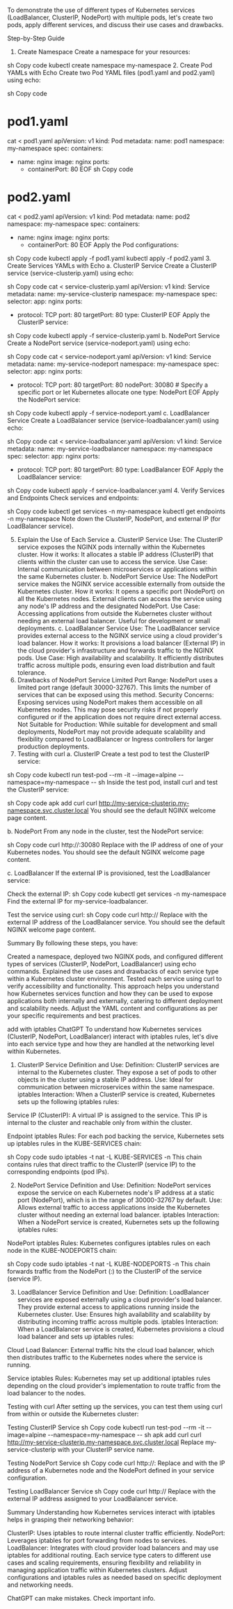 To demonstrate the use of different types of Kubernetes services (LoadBalancer, ClusterIP, NodePort) with multiple pods, let's create two pods, apply different services, and discuss their use cases and drawbacks.

Step-by-Step Guide
1. Create Namespace
Create a namespace for your resources:

sh
Copy code
kubectl create namespace my-namespace
2. Create Pod YAMLs with Echo
Create two Pod YAML files (pod1.yaml and pod2.yaml) using echo:

sh
Copy code
# pod1.yaml
cat <<EOF > pod1.yaml
apiVersion: v1
kind: Pod
metadata:
  name: pod1
  namespace: my-namespace
spec:
  containers:
  - name: nginx
    image: nginx
    ports:
    - containerPort: 80
EOF
sh
Copy code
# pod2.yaml
cat <<EOF > pod2.yaml
apiVersion: v1
kind: Pod
metadata:
  name: pod2
  namespace: my-namespace
spec:
  containers:
  - name: nginx
    image: nginx
    ports:
    - containerPort: 80
EOF
Apply the Pod configurations:

sh
Copy code
kubectl apply -f pod1.yaml
kubectl apply -f pod2.yaml
3. Create Services YAMLs with Echo
a. ClusterIP Service
Create a ClusterIP service (service-clusterip.yaml) using echo:

sh
Copy code
cat <<EOF > service-clusterip.yaml
apiVersion: v1
kind: Service
metadata:
  name: my-service-clusterip
  namespace: my-namespace
spec:
  selector:
    app: nginx
  ports:
  - protocol: TCP
    port: 80
    targetPort: 80
  type: ClusterIP
EOF
Apply the ClusterIP service:

sh
Copy code
kubectl apply -f service-clusterip.yaml
b. NodePort Service
Create a NodePort service (service-nodeport.yaml) using echo:

sh
Copy code
cat <<EOF > service-nodeport.yaml
apiVersion: v1
kind: Service
metadata:
  name: my-service-nodeport
  namespace: my-namespace
spec:
  selector:
    app: nginx
  ports:
  - protocol: TCP
    port: 80
    targetPort: 80
    nodePort: 30080  # Specify a specific port or let Kubernetes allocate one
  type: NodePort
EOF
Apply the NodePort service:

sh
Copy code
kubectl apply -f service-nodeport.yaml
c. LoadBalancer Service
Create a LoadBalancer service (service-loadbalancer.yaml) using echo:

sh
Copy code
cat <<EOF > service-loadbalancer.yaml
apiVersion: v1
kind: Service
metadata:
  name: my-service-loadbalancer
  namespace: my-namespace
spec:
  selector:
    app: nginx
  ports:
  - protocol: TCP
    port: 80
    targetPort: 80
  type: LoadBalancer
EOF
Apply the LoadBalancer service:

sh
Copy code
kubectl apply -f service-loadbalancer.yaml
4. Verify Services and Endpoints
Check services and endpoints:

sh
Copy code
kubectl get services -n my-namespace
kubectl get endpoints -n my-namespace
Note down the ClusterIP, NodePort, and external IP (for LoadBalancer service).

5. Explain the Use of Each Service
a. ClusterIP Service
Use: The ClusterIP service exposes the NGINX pods internally within the Kubernetes cluster.
How it works: It allocates a stable IP address (ClusterIP) that clients within the cluster can use to access the service.
Use Case: Internal communication between microservices or applications within the same Kubernetes cluster.
b. NodePort Service
Use: The NodePort service makes the NGINX service accessible externally from outside the Kubernetes cluster.
How it works: It opens a specific port (NodePort) on all the Kubernetes nodes. External clients can access the service using any node's IP address and the designated NodePort.
Use Case: Accessing applications from outside the Kubernetes cluster without needing an external load balancer. Useful for development or small deployments.
c. LoadBalancer Service
Use: The LoadBalancer service provides external access to the NGINX service using a cloud provider's load balancer.
How it works: It provisions a load balancer (External IP) in the cloud provider's infrastructure and forwards traffic to the NGINX pods.
Use Case: High availability and scalability. It efficiently distributes traffic across multiple pods, ensuring even load distribution and fault tolerance.
6. Drawbacks of NodePort Service
Limited Port Range: NodePort uses a limited port range (default 30000-32767). This limits the number of services that can be exposed using this method.
Security Concerns: Exposing services using NodePort makes them accessible on all Kubernetes nodes. This may pose security risks if not properly configured or if the application does not require direct external access.
Not Suitable for Production: While suitable for development and small deployments, NodePort may not provide adequate scalability and flexibility compared to LoadBalancer or Ingress controllers for larger production deployments.
7. Testing with curl
a. ClusterIP
Create a test pod to test the ClusterIP service:

sh
Copy code
kubectl run test-pod --rm -it --image=alpine --namespace=my-namespace -- sh
Inside the test pod, install curl and test the ClusterIP service:

sh
Copy code
apk add curl
curl http://my-service-clusterip.my-namespace.svc.cluster.local
You should see the default NGINX welcome page content.

b. NodePort
From any node in the cluster, test the NodePort service:

sh
Copy code
curl http://<node-ip>:30080
Replace <node-ip> with the IP address of one of your Kubernetes nodes. You should see the default NGINX welcome page content.

c. LoadBalancer
If the external IP is provisioned, test the LoadBalancer service:

Check the external IP:
sh
Copy code
kubectl get services -n my-namespace
Find the external IP for my-service-loadbalancer.

Test the service using curl:
sh
Copy code
curl http://<external-ip>
Replace <external-ip> with the external IP address of the LoadBalancer service. You should see the default NGINX welcome page content.

Summary
By following these steps, you have:

Created a namespace, deployed two NGINX pods, and configured different types of services (ClusterIP, NodePort, LoadBalancer) using echo commands.
Explained the use cases and drawbacks of each service type within a Kubernetes cluster environment.
Tested each service using curl to verify accessibility and functionality.
This approach helps you understand how Kubernetes services function and how they can be used to expose applications both internally and externally, catering to different deployment and scalability needs. Adjust the YAML content and configurations as per your specific requirements and best practices.


add with iptables
ChatGPT
To understand how Kubernetes services (ClusterIP, NodePort, LoadBalancer) interact with iptables rules, let's dive into each service type and how they are handled at the networking level within Kubernetes.

1. ClusterIP Service
Definition and Use:
Definition: ClusterIP services are internal to the Kubernetes cluster. They expose a set of pods to other objects in the cluster using a stable IP address.
Use: Ideal for communication between microservices within the same namespace.
iptables Interaction:
When a ClusterIP service is created, Kubernetes sets up the following iptables rules:

Service IP (ClusterIP): A virtual IP is assigned to the service. This IP is internal to the cluster and reachable only from within the cluster.

Endpoint iptables Rules: For each pod backing the service, Kubernetes sets up iptables rules in the KUBE-SERVICES chain:

sh
Copy code
sudo iptables -t nat -L KUBE-SERVICES -n
This chain contains rules that direct traffic to the ClusterIP (service IP) to the corresponding endpoints (pod IPs).

2. NodePort Service
Definition and Use:
Definition: NodePort services expose the service on each Kubernetes node's IP address at a static port (NodePort), which is in the range of 30000-32767 by default.
Use: Allows external traffic to access applications inside the Kubernetes cluster without needing an external load balancer.
iptables Interaction:
When a NodePort service is created, Kubernetes sets up the following iptables rules:

NodePort iptables Rules: Kubernetes configures iptables rules on each node in the KUBE-NODEPORTS chain:

sh
Copy code
sudo iptables -t nat -L KUBE-NODEPORTS -n
This chain forwards traffic from the NodePort (<node-ip>:<node-port>) to the ClusterIP of the service (service IP).

3. LoadBalancer Service
Definition and Use:
Definition: LoadBalancer services are exposed externally using a cloud provider's load balancer. They provide external access to applications running inside the Kubernetes cluster.
Use: Ensures high availability and scalability by distributing incoming traffic across multiple pods.
iptables Interaction:
When a LoadBalancer service is created, Kubernetes provisions a cloud load balancer and sets up iptables rules:

Cloud Load Balancer: External traffic hits the cloud load balancer, which then distributes traffic to the Kubernetes nodes where the service is running.

Service iptables Rules: Kubernetes may set up additional iptables rules depending on the cloud provider's implementation to route traffic from the load balancer to the nodes.

Testing with curl
After setting up the services, you can test them using curl from within or outside the Kubernetes cluster:

Testing ClusterIP Service
sh
Copy code
kubectl run test-pod --rm -it --image=alpine --namespace=my-namespace -- sh
apk add curl
curl http://my-service-clusterip.my-namespace.svc.cluster.local
Replace my-service-clusterip with your ClusterIP service name.

Testing NodePort Service
sh
Copy code
curl http://<node-ip>:<node-port>
Replace <node-ip> and <node-port> with the IP address of a Kubernetes node and the NodePort defined in your service configuration.

Testing LoadBalancer Service
sh
Copy code
curl http://<external-ip>
Replace <external-ip> with the external IP address assigned to your LoadBalancer service.

Summary
Understanding how Kubernetes services interact with iptables helps in grasping their networking behavior:

ClusterIP: Uses iptables to route internal cluster traffic efficiently.
NodePort: Leverages iptables for port forwarding from nodes to services.
LoadBalancer: Integrates with cloud provider load balancers and may use iptables for additional routing.
Each service type caters to different use cases and scaling requirements, ensuring flexibility and reliability in managing application traffic within Kubernetes clusters. Adjust configurations and iptables rules as needed based on specific deployment and networking needs.









ChatGPT can make mistakes. Check important info.
